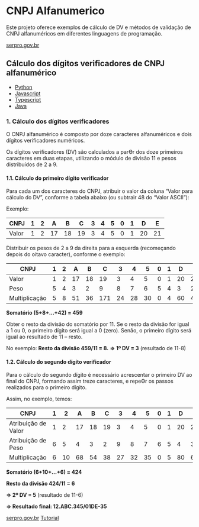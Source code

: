 # CNPJ Alfanumerico

Este projeto oferece exemplos de cálculo de DV e métodos de validação de CNPJ alfanuméricos em diferentes linguagens de programação.

[serpro.gov.br](serpro.gov.br)

## Cálculo dos dígitos verificadores de CNPJ alfanumérico

- [Python](src/python/README.md)
- [Javascript](src/javascript/README.md)
- [Typescript](src/typescript/README.md)
- [Java](src/java/README.md)

### 1. Cálculo dos dígitos verificadores

O CNPJ alfanumérico é composto por doze caracteres alfanuméricos e dois dígitos verificadores numéricos.

Os dígitos verificadores (DV) são calculados a parƟr dos doze primeiros caracteres em duas etapas, utilizando o módulo de divisão 11 e pesos distribuídos de 2 a 9.

#### 1.1. Cálculo do primeiro dígito verificador
Para cada um dos caracteres do CNPJ, atribuir o valor da coluna “Valor para cálculo do DV”, conforme a tabela abaixo (ou subtrair 48 do “Valor ASCII”):

Exemplo:

| CNPJ  | 1 | 2 | A  | B  | C  | 3 | 4 | 5 | 0 | 1 | D  | E  |
|-------|---|---|----|----|----|---|---|---|---|---|----|----|
| Valor | 1 | 2 | 17 | 18 | 19 | 3 | 4 | 5 | 0 | 1 | 20 | 21 |

Distribuir os pesos de 2 a 9 da direita para a esquerda (recomeçando depois do oitavo caracter), conforme o exemplo:

| CNPJ          | 1 | 2 | A  | B  | C   | 3  | 4  | 5  | 0 | 1 | D  | E  |
|---------------|---|---|----|----|-----|----|----|----|---|---|----|----|
| Valor         | 1 | 2 | 17 | 18 | 19  | 3  | 4  | 5  | 0 | 1 | 20 | 21 |
| Peso          | 5 | 4 | 3  | 2  | 9   | 8  | 7  | 6  | 5 | 4 | 3  | 2  |
| Multiplicação | 5 | 8 | 51 | 36 | 171 | 24 | 28 | 30 | 0 | 4 | 60 | 42 |

__Somatório (5+8+...+42) = 459__

Obter o resto da divisão do somatório por 11.
Se o resto da divisão for igual a 1 ou 0, o primeiro dígito será igual a 0 (zero).
Senão, o primeiro dígito será igual ao resultado de 11 – resto.

No exemplo:
__Resto da divisão 459/11 = 8.__
__=> 1º DV = 3__ (resultado de 11-8)

#### 1.2. Cálculo do segundo dígito verificador

Para o cálculo do segundo dígito é necessário acrescentar o primeiro DV ao final do CNPJ, formando assim treze caracteres, e repeƟr os passos realizados para o primeiro dígito.

Assim, no exemplo, temos:

| CNPJ                | 1 | 2  | A  | B  | C   | 3  | 4  | 5  | 0 | 1 | D  | E  | 3  |
|---------------------|---|----|----|----|-----|----|----|----|---|---|----|----|----|
| Atribuição de Valor | 1 | 2  | 17 | 18 | 19  | 3  | 4  | 5  | 0 | 1 | 20 | 21 | 3  |
| Atribuição de Peso  | 6 | 5  | 4  | 3  | 2   | 9  | 8  | 7  | 6 | 5 | 4  | 3  | 2  |
| Multiplicação       | 6 | 10 | 68 | 54 | 38  | 27 | 32 | 35 | 0 | 5 | 80 | 63 | 6  |

__Somatório (6+10+...+6) = 424__

__Resto da divisão 424/11 = 6__

__=> 2º DV = 5__ (resultado de 11-6)

__=> Resultado final: 12.ABC.345/01DE-35__


[serpro.gov.br](serpro.gov.br)
[Tutorial](https://tecnoblog.net/noticias/cnpj-vai-mudar-em-2026-e-serpro-libera-codigos-para-ajudar-na-transicao)